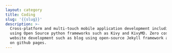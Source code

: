 ```yaml
---
layout: category
title: Coding
slug: '{{slug}}'
description: >-
  Cross-platform and multi-touch mobile application development including iOS
  using Open Source python frameworks such as Kivy and KivyMD. Zero cost static
  website development such as blog using open-source Jekyll framework and hosted
  on github pages.
---
```

